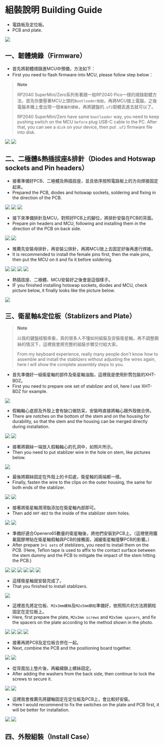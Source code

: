 # 組裝說明 Building Guide

- 電路板及定位板。
- PCB and plate.

![](pic/001.jpg)

## 一、韌體燒錄（Firmware）

- 首先將韌體燒錄進MCU中預備，方法如下：
- First you need to flash firmware into MCU, please follow step below：

> **Note**
>
> RP2040 SuperMini/Zero系列有著跟一般RP2040 Pico一樣的燒錄韌體方法，首先你要壓著MCU上頭的`Bootloader按鈕`，再將MCU接上電腦，之後電腦本機上會出現一個`專屬的硬碟`，再將鍵盤的`.uf2`韌體丟進去就可以了。
>
> RP2040 SuperMini/Zero have same `bootloader` way, you need to keep pushing switch on the MCU `before` plug USB-C cable to the PC. After that, you can see a `disk` on your device, then put `.uf2` firmware file into disk.

![](pic/003.jpg)
![](pic/004.jpg)

## 二、二極體&熱插拔座&排針（Diodes and Hotswap sockets and Pin headers）

- 接著準備好PCB、二極體及熱插拔座，並且依序按照電路板上的方向焊接固定起來。
- Prepared the PCB, diodes and hotswap sockets, soldering and fixing in the direction of the PCB.

![](pic/diodes.jpg)
![](pic/005.jpg)
![](pic/006.jpg)

- 接下來準備排針及MCU，對照好PCB上的腳位，將排針安裝在PCB的背面。
- Prepare pin headers and MCU, following and installing them in the direction of the PCB on back side.

![](pic/002.jpg)
![](pic/RP2040SueprMiniFoot1.png)

- 推薦先安裝母排針，再安裝公排針，再將MCU放上去固定好後再進行焊接。
- It is recommended to install the female pins first, then the male pins, then put the MCU on it and fix it before soldering.

![](pic/008.jpg)
![](pic/009.jpg)
![](pic/010.jpg)
![](pic/011.jpg)

- 熱插拔座、二極體、MCU安裝好之後會是這個樣子。
- IF you finished installing hotswap sockets, diodes and MCU, check picture below, it finally looks like the picture below.

![](pic/012.jpg)

## 三、衛星軸&定位板（Stablizers and Plate）

> **Note**
>
> 以我的鍵盤經驗來看，真的很多人不懂如何組裝及安裝衛星軸，再不調整鋼絲的情況下，這裡我會將完整的組裝步驟交付給大家。
>
> From my keyboard experience, really many people don't know how to assemble and install the stablizers without adjusting the wires again, here I will show the complete assembly steps to you.

- 首先準備好一組衛星軸的部件及衛星軸油脂，這裡我是使用針筒包裝的XHT-BDZ。
- First you need to prepare one set of stablizer and oil, here I use XHT-BDZ for example.

![](pic/013.jpg)

- 假軸軸心底部及外殼上會有缺口做防呆，安裝時直接將軸心跟外殼做合併。
- There are notches on the bottom of the stem and on the housing for durability, so that the stem and the housing can be merged directly during installation.

![](pic/014.jpg)
![](pic/015.jpg)

- 接著將鋼絲一端放入假軸軸心的孔洞中，如照片所示。
- Then you need to put stablizer wire in the hole on stem, like pictures below.

![](pic/016.jpg)

- 最後將鋼絲固定在外殼上的卡扣處，衛星軸的兩端都一樣。
- Finally, fasten the wire to the clips on the outer housing, the same for both ends of the stablizer.

![](pic/017.jpg)
![](pic/018.jpg)

- 接著將衛星軸潤滑脂添加在衛星軸內部即可。
- Then add `XHT-BDZ` to the inside of the stablizer stem holes.

![](pic/019.jpg)
![](pic/020.jpg)

- 準備好適合Openero65數量的衛星軸後，將他們安裝到PCB上。（這裡使用鐵氟龍膠帶貼在衛星軸假軸與PCB的接觸面，減緩衛星軸撞擊PCB的影響。）
- After prepare `3+1 sets` of steblizers, you need to install them on the PCB. (Here, Teflon tape is used to affix to the contact surface between the stem dummy and the PCB to mitigate the impact of the stem hitting the PCB.)

![](pic/021.jpg)
![](pic/022.jpg)
![](pic/022.jpg)
![](pic/023.jpg)
![](pic/024.jpg)
![](pic/025.jpg)

- 這樣衛星軸就安裝完成了。
- That you finished to install stablizers.

![](pic/026.jpg)

- 這裡首先將定位板、`M2x3mm螺絲`及`M2x5mm銅柱`準備好，依照照片的方法將銅柱固定在定位板上。
- Here, first prepare the plate, `M2x3mm screws` and `M2x5mm spacers`, and fix the spacers on the plate according to the method shown in the photo.

![](pic/007.jpg)
![](pic/056.jpg)
![](pic/057.jpg)
![](pic/059.jpg)

- 接著再將PCB及定位板合併在一起。
- Next, combine the PCB and the positioning board together.

![](pic/058.jpg)
![](pic/027.jpg)

- 從背面加上墊片後，再繼續鎖上螺絲固定。
- After adding the washers from the back side, then continue to lock the screws to secure it.

![](pic/028.jpg)
![](pic/029.jpg)

- 這裡我會推薦先將鍵軸固定在定位板及PCB上，會比較好安裝。
- Here I would recommend to fix the switches on the plate and PCB first, it will be better for installation.

![](pic/030.jpg)
![](pic/031.jpg)

## 四、外殼組裝（Install Case）